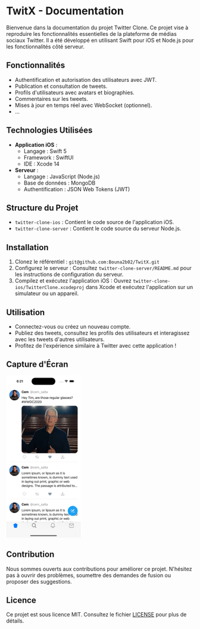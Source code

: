 # TwitX - Documentation

Bienvenue dans la documentation du projet Twitter Clone. Ce projet vise à reproduire les fonctionnalités essentielles de la plateforme de médias sociaux Twitter. Il a été développé en utilisant Swift pour iOS et Node.js pour les fonctionnalités côté serveur.

## Fonctionnalités

- Authentification et autorisation des utilisateurs avec JWT.
- Publication et consultation de tweets.
- Profils d'utilisateurs avec avatars et biographies.
- Commentaires sur les tweets.
- Mises à jour en temps réel avec WebSocket (optionnel).
- ...

## Technologies Utilisées

- **Application iOS** :
  - Langage : Swift 5
  - Framework : SwiftUI
  - IDE : Xcode 14
- **Serveur** :
  - Langage : JavaScript (Node.js)
  - Base de données : MongoDB
  - Authentification : JSON Web Tokens (JWT)

## Structure du Projet

- `twitter-clone-ios` : Contient le code source de l'application iOS.
- `twitter-clone-server` : Contient le code source du serveur Node.js.

## Installation

1. Clonez le référentiel : `git@github.com:Bouna2b02/TwitX.git`
2. Configurez le serveur : Consultez `twitter-clone-server/README.md` pour les instructions de configuration du serveur.
3. Compilez et exécutez l'application iOS : Ouvrez `twitter-clone-ios/TwitterClone.xcodeproj` dans Xcode et exécutez l'application sur un simulateur ou un appareil.

## Utilisation

- Connectez-vous ou créez un nouveau compte.
- Publiez des tweets, consultez les profils des utilisateurs et interagissez avec les tweets d'autres utilisateurs.
- Profitez de l'expérience similaire à Twitter avec cette application !

## Capture d'Écran

<img src="captures-ecran/capture1.png" width="200">

## Contribution

Nous sommes ouverts aux contributions pour améliorer ce projet. N'hésitez pas à ouvrir des problèmes, soumettre des demandes de fusion ou proposer des suggestions.

## Licence

Ce projet est sous licence MIT. Consultez le fichier [LICENSE](LICENSE) pour plus de détails.
